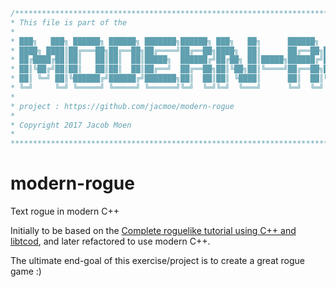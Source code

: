 ```cpp
/*********************************************************************************************************
* This file is part of the
*
* ███╗   ███╗ ██████╗ ██████╗ ███████╗██████╗ ███╗   ██╗      ██████╗  ██████╗  ██████╗ ██╗   ██╗███████╗
* ████╗ ████║██╔═══██╗██╔══██╗██╔════╝██╔══██╗████╗  ██║      ██╔══██╗██╔═══██╗██╔════╝ ██║   ██║██╔════╝
* ██╔████╔██║██║   ██║██║  ██║█████╗  ██████╔╝██╔██╗ ██║█████╗██████╔╝██║   ██║██║  ███╗██║   ██║█████╗  
* ██║╚██╔╝██║██║   ██║██║  ██║██╔══╝  ██╔══██╗██║╚██╗██║╚════╝██╔══██╗██║   ██║██║   ██║██║   ██║██╔══╝  
* ██║ ╚═╝ ██║╚██████╔╝██████╔╝███████╗██║  ██║██║ ╚████║      ██║  ██║╚██████╔╝╚██████╔╝╚██████╔╝███████╗
* ╚═╝     ╚═╝ ╚═════╝ ╚═════╝ ╚══════╝╚═╝  ╚═╝╚═╝  ╚═══╝      ╚═╝  ╚═╝ ╚═════╝  ╚═════╝  ╚═════╝ ╚══════╝
*
* project : https://github.com/jacmoe/modern-rogue
*
* Copyright 2017 Jacob Moen
*
**********************************************************************************************************/
```
# modern-rogue
Text rogue in modern C++


Initially to be based on the [Complete roguelike tutorial using C++ and libtcod][tutorial], and later refactored to use modern C++.

The ultimate end-goal of this exercise/project is to create a great rogue game :)


[tutorial]: http://www.roguebasin.com/index.php?title=Complete_roguelike_tutorial_using_C%2B%2B_and_libtcod_-_part_1:_setting_up "Complete roguelike tutorial using C++ and libtcod"
